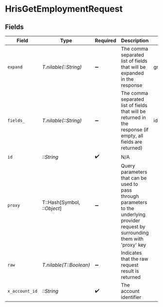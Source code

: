 # HrisGetEmploymentRequest


## Fields

| Field                                                                                                                                                                              | Type                                                                                                                                                                               | Required                                                                                                                                                                           | Description                                                                                                                                                                        | Example                                                                                                                                                                            |
| ---------------------------------------------------------------------------------------------------------------------------------------------------------------------------------- | ---------------------------------------------------------------------------------------------------------------------------------------------------------------------------------- | ---------------------------------------------------------------------------------------------------------------------------------------------------------------------------------- | ---------------------------------------------------------------------------------------------------------------------------------------------------------------------------------- | ---------------------------------------------------------------------------------------------------------------------------------------------------------------------------------- |
| `expand`                                                                                                                                                                           | *T.nilable(::String)*                                                                                                                                                              | :heavy_minus_sign:                                                                                                                                                                 | The comma separated list of fields that will be expanded in the response                                                                                                           | groups                                                                                                                                                                             |
| `fields_`                                                                                                                                                                          | *T.nilable(::String)*                                                                                                                                                              | :heavy_minus_sign:                                                                                                                                                                 | The comma separated list of fields that will be returned in the response (if empty, all fields are returned)                                                                       | id,remote_id,employee_id,remote_employee_id,job_title,pay_rate,pay_period,pay_frequency,pay_currency,effective_date,employment_type,employment_contract_type,created_at,updated_at |
| `id`                                                                                                                                                                               | *::String*                                                                                                                                                                         | :heavy_check_mark:                                                                                                                                                                 | N/A                                                                                                                                                                                |                                                                                                                                                                                    |
| `proxy`                                                                                                                                                                            | T::Hash[Symbol, *::Object*]                                                                                                                                                        | :heavy_minus_sign:                                                                                                                                                                 | Query parameters that can be used to pass through parameters to the underlying provider request by surrounding them with 'proxy' key                                               |                                                                                                                                                                                    |
| `raw`                                                                                                                                                                              | *T.nilable(T::Boolean)*                                                                                                                                                            | :heavy_minus_sign:                                                                                                                                                                 | Indicates that the raw request result is returned                                                                                                                                  |                                                                                                                                                                                    |
| `x_account_id`                                                                                                                                                                     | *::String*                                                                                                                                                                         | :heavy_check_mark:                                                                                                                                                                 | The account identifier                                                                                                                                                             |                                                                                                                                                                                    |